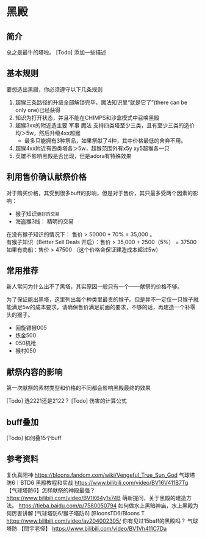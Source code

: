 # 黑殿
## 简介
总之是最牛的塔啦。
[Todo] 添加一些描述

## 基本规则
要想造出黑殿，你必须遵守以下几条规则

1. 超猴三条路径的升级全部解锁完毕，魔法知识里“就是它了”(there can be only one)已经获得
2. 知识为打开状态，并且不能在CHIMPS和沙盒模式中召唤黑殿
3. 超猴3xx的附近造主要 军事 魔法 支持四类塔至少三类，且有至少三类的造价均＞5w，然后升级4xx超猴
	- 最多只能拥有3种祭品，如果祭献了4种，其中价格最低的舍弃不用。
4. 超猴4xx附近有四类塔各＞5w，超猴范围外有x5y xy5超猴各一只
5. 英雄不影响黑殿是否出现，但是adora有特殊效果

## 利用售价确认献祭价格
对于购买价格，其受到很多buff的影响，但是对于售价，其只最多受两个因素的影响：

- 猴子知识`更好的交易`
- 海盗猴3线： 精明的交易


在没有猴子知识的情况下： 售价 > 50000 * 70% = 35,000 。  
有猴子知识（Better Sell Deals 开启）：售价 > 35,000 + 2500（5%） = 37500  
如果有商船：售价 > 47500 （这个价格会保证建造成本超过5w）


## 常用推荐
新人常问为什么出不了黑塔，其实原因一般只有一个——献祭的价格不够。

为了保证能出黑塔，这里列出每个种类里最贵的猴子。但是并不一定仅一只猴子就能满足5w的成本要求。请确保售价满足前面的要求，不够的话，再建造一个补零头的猴子。

- 回旋镖猴005
- 炼金500
- 050机枪
- 猴村050

## 献祭内容的影响
第一次献祭的素材类型和价格的不同都会影响黑殿最终的效果

[Todo] 选2221还是2122？
[Todo] 伤害的计算公式

## buff叠加
[Todo] 如何叠15个buff

## 参考资料
复仇真阳神 https://bloons.fandom.com/wiki/Vengeful_True_Sun_God
气球塔防6｜BTD6 黑殿教程和实战 https://www.bilibili.com/video/BV16V411B7Tg
【气球塔防6】怎样献祭的神殿最强？ https://www.bilibili.com/video/BV1K64y1s74B
萌新提问，关于黑殿的建造方法。 https://tieba.baidu.com/p/7580050794
如何做水上黑暗神庙，水上黑殿为何厉害讲解 [气球塔防6/猴子塔防6] [BloonsTD6/Bloons T https://www.bilibili.com/video/av204002305/
你有见过15baff的黑殿吗？ 气球塔防 【閆宇老怪】 https://www.bilibili.com/video/BV1Vh411C7Da